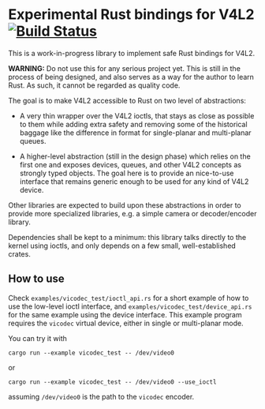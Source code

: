 # Experimental Rust bindings for V4L2 [![Build Status](https://travis-ci.org/Gnurou/v4l2_rust.svg?branch=master)](https://travis-ci.org/Gnurou/v4l2_rust)

This is a work-in-progress library to implement safe Rust bindings for V4L2.

**WARNING:** Do not use this for any serious project yet. This is still in the
process of being designed, and also serves as a way for the author to learn
Rust. As such, it cannot be regarded as quality code.

The goal is to make V4L2 accessible to Rust on two level of abstractions:

* A very thin wrapper over the V4L2 ioctls, that stays as close as possible to
  them while adding extra safety and removing some of the historical baggage
  like the difference in format for single-planar and multi-planar queues.

* A higher-level abstraction (still in the design phase) which relies on the
  first one and exposes devices, queues, and other V4L2 concepts as strongly
  typed objects. The goal here is to provide an nice-to-use interface that
  remains generic enough to be used for any kind of V4L2 device.

Other libraries are expected to build upon these abstractions in order to
provide more specialized libraries, e.g. a simple camera or decoder/encoder
library.

Dependencies shall be kept to a minimum: this library talks directly to the
kernel using ioctls, and only depends on a few small, well-established crates.

How to use
----------
Check `examples/vicodec_test/ioctl_api.rs` for a short example of how to use
the low-level ioctl interface, and `examples/vicodec_test/device_api.rs` for the
same example using the device interface. This example program requires the
`vicodec` virtual device, either in single or multi-planar mode.

You can try it with

    cargo run --example vicodec_test -- /dev/video0

or

    cargo run --example vicodec_test -- /dev/video0 --use_ioctl

assuming `/dev/video0` is the path to the `vicodec` encoder.
